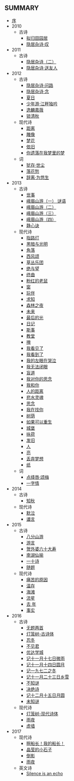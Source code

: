 ## SUMMARY
* [序](自序.md)<br>
* 2010<br>
  * 古诗<br>
    * [拟归田园居](拟归田园居.md)<br>
    * [隐居杂诗·叹](yin_ju_za_8bd7b7_tan.md)<br>
* 2011<br>
  * 古诗<br>
    * [隐居杂诗（二）](yin_ju_za_shi_ff08_er_ff09.md)<br>
    * [隐居杂诗·送友人](yin_ju_za_8bd7b7_song_you_ren.md)<br>
* 2012<br>
  * 古诗<br>
    * [隐居杂诗·问路](yin_ju_za_8bd7b7_wen_lu.md)<br>
    * [隐居杂诗·念](yin_ju_za_8bd7b7_nian.md)<br>
    * [夏日](xia_ri.md)<br>
    * [少年游·江畔独吟](shao_nian_6e38b7_jiang_pan_du_yin.md)<br>
    * [逸麟嘉薇](yi_lin_jia_wei.md)<br>
    * [锁清秋](suo_qing_qiu.md)<br>
  * 现代诗<br>
    * [距离](ju_li.md)<br>
    * [雕像](diao_xiang.md)<br>
    * [梦花](meng_hua.md)<br>
    * [依旧](yi_jiu.md)<br>
    * [你遗落在我梦里的梦](ni_yi_luo_zai_wo_meng_li_de_meng.md)<br>
  * 词<br>
    * [犹存·世尘](you_5b58b7_shi_chen.md)<br>
    * [落花愁](luo_hua_chou.md)<br>
    * [辞离·为悠生](ci_79bbb7_wei_you_sheng.md)<br>
* 2013<br>
  * 古诗<br>
    * [世事](shi_shi.md)<br>
    * [峨眉山游（一） 谜语](e_mei_shan_you_ff08_yi_ff09_mi_yu.md)<br>
    * [峨眉山游（二）](e_mei_shan_you_ff08_er_ff09.md)<br>
    * [峨眉山游（三）](e_mei_shan_you_ff08_san_ff09.md)<br>
    * [峨眉山游（四）](e_mei_shan_you_ff08_si_ff09.md)<br>
    * [静心诀](jing_xin_jue.md)<br>
  * 现代诗<br>
    * [指路灯](zhi_lu_deng.md)<br>
    * [黑暗与光明](hei_an_yu_guang_ming.md)<br>
    * [角落](jiao_luo.md)<br>
    * [西风颂](xi_feng_song.md)<br>
    * [草丛乐团](cao_cong_le_tuan.md)<br>
    * [绝与望](jue_yu_wang.md)<br>
    * [终曲](zhong_qu.md)<br>
    * [粉红的老鼠](fen_hong_de_lao_shu.md)<br>
    * [窗](chuang.md)<br>
    * [玩伴](wan_ban.md)<br>
    * [求知](qiu_zhi.md)<br>
    * [森林之夜](sen_lin_zhi_ye.md)<br>
    * [未来](wei_lai.md)<br>
    * [最后的光](zui_hou_de_guang.md)<br>
    * [日记](ri_ji.md)<br>
    * [斯事](si_shi.md)<br>
    * [教堂](jiao_tang.md)<br>
    * [掩](yan.md)<br>
    * [我看见了](wo_kan_jian_le.md)<br>
    * [我看到了](wo_kan_dao_le.md)<br>
    * [我的左眼在哭泣](wo_de_zuo_yan_zai_ku_qi.md)<br>
    * [我无法闭眼](wo_wu_fa_bi_yan.md)<br>
    * [盲道](mang_dao.md)<br>
    * [我对你的思念](wo_dui_ni_de_si_nian.md)<br>
    * [我和你](wo_he_ni.md)<br>
    * [人的距离](ren_de_ju_li.md)<br>
    * [悲水灵魂](bei_shui_ling_hun.md)<br>
    * [思念](si_nian.md)<br>
    * [我在找你](wo_zai_zhao_ni.md)<br>
    * [树荫](shu_yin.md)<br>
    * [如果可以重生](ru_guo_ke_yi_zhong_sheng.md)<br>
    * [城堡](cheng_bao.md)<br>
    * [咏荷](yong_he.md)<br>
    * [发旧](fa_jiu.md)<br>
    * [人](ren.md)<br>
    * [亮](liang.md)<br>
    * [丢弃梦想](diu_qi_meng_xiang.md)<br>
    * [纸](zhi.md)<br>
  * 词<br>
    * [点绛唇·颂梅](dian_jiang_5507b7_song_mei.md)<br>
    * [一字情](yi_zi_qing.md)<br>
* 2014<br>
  * 古诗<br>
    * [知秋](zhi_qiu.md)<br>
  * 现代诗<br>
    * [默泣](mo_qi.md)<br>
    * [谶言](chen_yan.md)<br>
* 2015<br>
  * 古诗<br>
    * [八分山游](ba_fen_shan_you.md)<br>
    * [游言](you_yan.md)<br>
    * [贺外婆六十大寿](he_wai_po_liu_shi_da_shou.md)<br>
    * [南湖仙喻](nan_hu_xian_yu.md)<br>
    * [一十诗](yi_shi_shi.md)<br>
    * [随题](sui_ti.md)<br>
  * 现代诗<br>
    * [痛苦的原因](tong_ku_de_yuan_yin.md)<br>
    * [温存](wen_cun.md)<br>
    * [海滩](hai_tan.md)<br>
    * [流星](liu_xing.md)<br>
    * [去 年](qu_nian.md)<br>
    * [事实](2015_shi_shi.md)<br>
* 2016<br>
  * 古诗<br>
    * [无题两首](wu_ti_liang_shou.md)<br>
    * [灯笼树-古诗体](deng_long_6811-_gu_shi_ti.md)<br>
    * [忍冬](ren_dong.md)<br>
    * [不见君](bu_jian_jun.md)<br>
    * [优达学城](you_da_xue_cheng.md)<br>
    * [记十一月十七日微雨](ji_shi_yi_yue_shi_qi_ri_wei_yu.md)<br>
    * [记十一月十四日圆月](ji_shi_yi_yue_shi_si_ri_yuan_yue.md)<br>
    * [记一九七二之冬](ji_yi_jiu_qi_er_zhi_dong.md)<br>
    * [记十一月二十三日乡雪](ji_shi_yi_yue_er_shi_san_ri_xiang_xue.md)<br>
    * [不知谜](bu_zhi_mi.md)<br>
    * [决绝诗](决绝诗.md)<br>
    * [记十二月十五日月圆](记十二月十五日月圆.md)<br>
    * [未知谜](未知谜.md)<br>
  * 现代诗<br>
    * [灯笼树-现代诗体](deng_long_6811-_xian_dai_shi_ti.md)<br>
    * [雨夜](yu_ye.md)<br>
    * [虚墙](xu_qiang.md)<br>
* 2017<br>
  * 现代诗<br>
    * [啊船长！我的船长！](啊船长我的船长.md)<br>
    * [晶莹的小石子](jing-ying-de-xiao-shi-zi.md)<br>
    * [倒影](dao-ying.md)<br>
    * [雨夜](yu-ye.md)<br>
  * 英文诗<br>
    * [Silence is an echo](silence-is-an-echo.md)<br>
